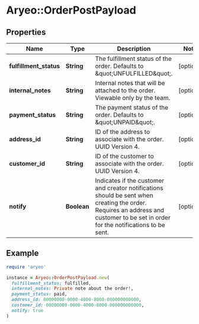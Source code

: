 # Aryeo::OrderPostPayload

## Properties

| Name | Type | Description | Notes |
| ---- | ---- | ----------- | ----- |
| **fulfillment_status** | **String** | The fulfillment status of the order. Defaults to \&quot;UNFULFILLED\&quot;. | [optional] |
| **internal_notes** | **String** | Internal notes that will be attached to the order. Viewable only by the team. | [optional] |
| **payment_status** | **String** | The payment status of the order. Defaults to \&quot;UNPAID\&quot;.  | [optional] |
| **address_id** | **String** | ID of the address to associate with the order. UUID Version 4. | [optional] |
| **customer_id** | **String** | ID of the customer to associate with the order. UUID Version 4. | [optional] |
| **notify** | **Boolean** | Indicates if the customer and creator notifications should be sent when creating the order. Requires an address and customer to be set in order for the notifications to be sent. | [optional] |

## Example

```ruby
require 'aryeo'

instance = Aryeo::OrderPostPayload.new(
  fulfillment_status: fulfilled,
  internal_notes: Private note about the order!,
  payment_status: paid,
  address_id: 00000000-0000-4000-8000-000000000000,
  customer_id: 00000000-0000-4000-8000-000000000000,
  notify: true
)
```


